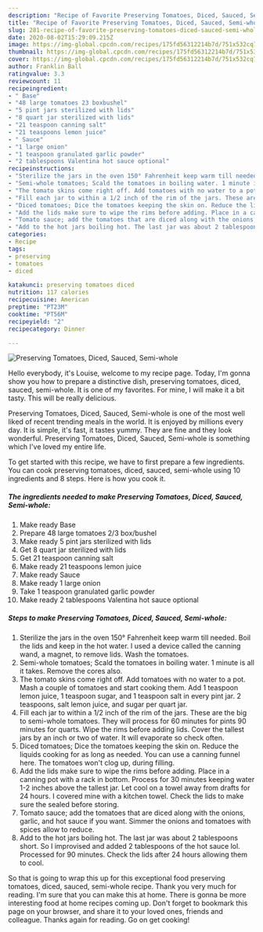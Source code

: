 ```yaml
---
description: "Recipe of Favorite Preserving Tomatoes, Diced, Sauced, Semi-whole"
title: "Recipe of Favorite Preserving Tomatoes, Diced, Sauced, Semi-whole"
slug: 281-recipe-of-favorite-preserving-tomatoes-diced-sauced-semi-whole
date: 2020-08-02T15:29:09.215Z
image: https://img-global.cpcdn.com/recipes/175fd56312214b7d/751x532cq70/preserving-tomatoes-diced-sauced-semi-whole-recipe-main-photo.jpg
thumbnail: https://img-global.cpcdn.com/recipes/175fd56312214b7d/751x532cq70/preserving-tomatoes-diced-sauced-semi-whole-recipe-main-photo.jpg
cover: https://img-global.cpcdn.com/recipes/175fd56312214b7d/751x532cq70/preserving-tomatoes-diced-sauced-semi-whole-recipe-main-photo.jpg
author: Franklin Ball
ratingvalue: 3.3
reviewcount: 11
recipeingredient:
- " Base"
- "48 large tomatoes 23 boxbushel"
- "5 pint jars sterilized with lids"
- "8 quart jar sterilized with lids"
- "21 teaspoon canning salt"
- "21 teaspoons lemon juice"
- " Sauce"
- "1 large onion"
- "1 teaspoon granulated garlic powder"
- "2 tablespoons Valentina hot sauce optional"
recipeinstructions:
- "Sterilize the jars in the oven 150° Fahrenheit keep warm till needed. Boil the lids and keep in the hot water. I used a device called the canning wand, a magnet, to remove lids. Wash the tomatoes."
- "Semi-whole tomatoes; Scald the tomatoes in boiling water. 1 minute is all it takes. Remove the cores also."
- "The tomato skins come right off. Add tomatoes with no water to a pot. Mash a couple of tomatoes and start cooking them. Add 1 teaspoon lemon juice, 1 teaspoon sugar, and 1 teaspoon salt in every pint jar. 2 teaspoons, salt lemon juice, and sugar per quart jar."
- "Fill each jar to within a 1/2 inch of the rim of the jars. These are the big to semi-whole tomatoes. They will process for 60 minutes for pints 90 minutes for quarts. Wipe the rims before adding lids. Cover the tallest jars by an inch or two of water. It will evaporate so check often."
- "Diced tomatoes; Dice the tomatoes keeping the skin on. Reduce the liquids cooking for as long as needed. You can use a canning funnel here. The tomatoes won&#39;t clog up, during filling."
- "Add the lids make sure to wipe the rims before adding. Place in a canning pot with a rack in bottom. Process for 30 minutes keeping water 1-2 inches above the tallest jar. Let cool on a towel away from drafts for 24 hours. I covered mine with a kitchen towel. Check the lids to make sure the sealed before storing."
- "Tomato sauce; add the tomatoes that are diced along with the onions, garlic, and hot sauce if you want. Simmer the onions and tomatoes with spices allow to reduce."
- "Add to the hot jars boiling hot. The last jar was about 2 tablespoons short. So I improvised and added 2 tablespoons of the hot sauce lol. Processed for 90 minutes. Check the lids after 24 hours allowing them to cool."
categories:
- Recipe
tags:
- preserving
- tomatoes
- diced

katakunci: preserving tomatoes diced 
nutrition: 117 calories
recipecuisine: American
preptime: "PT23M"
cooktime: "PT56M"
recipeyield: "2"
recipecategory: Dinner

---
```



![Preserving Tomatoes, Diced, Sauced, Semi-whole](https://img-global.cpcdn.com/recipes/175fd56312214b7d/751x532cq70/preserving-tomatoes-diced-sauced-semi-whole-recipe-main-photo.jpg)

Hello everybody, it's Louise, welcome to my recipe page. Today, I'm gonna show you how to prepare a distinctive dish, preserving tomatoes, diced, sauced, semi-whole. It is one of my favorites. For mine, I will make it a bit tasty. This will be really delicious.

Preserving Tomatoes, Diced, Sauced, Semi-whole is one of the most well liked of recent trending meals in the world. It is enjoyed by millions every day. It is simple, it's fast, it tastes yummy. They are fine and they look wonderful. Preserving Tomatoes, Diced, Sauced, Semi-whole is something which I've loved my entire life.




To get started with this recipe, we have to first prepare a few ingredients. You can cook preserving tomatoes, diced, sauced, semi-whole using 10 ingredients and 8 steps. Here is how you cook it.

<!--inarticleads1-->

##### The ingredients needed to make Preserving Tomatoes, Diced, Sauced, Semi-whole:

1. Make ready  Base
1. Prepare 48 large tomatoes 2/3 box/bushel
1. Make ready 5 pint jars sterilized with lids
1. Get 8 quart jar sterilized with lids
1. Get 21 teaspoon canning salt
1. Make ready 21 teaspoons lemon juice
1. Make ready  Sauce
1. Make ready 1 large onion
1. Take 1 teaspoon granulated garlic powder
1. Make ready 2 tablespoons Valentina hot sauce optional




<!--inarticleads2-->

##### Steps to make Preserving Tomatoes, Diced, Sauced, Semi-whole:

1. Sterilize the jars in the oven 150° Fahrenheit keep warm till needed. Boil the lids and keep in the hot water. I used a device called the canning wand, a magnet, to remove lids. Wash the tomatoes.
1. Semi-whole tomatoes; Scald the tomatoes in boiling water. 1 minute is all it takes. Remove the cores also.
1. The tomato skins come right off. Add tomatoes with no water to a pot. Mash a couple of tomatoes and start cooking them. Add 1 teaspoon lemon juice, 1 teaspoon sugar, and 1 teaspoon salt in every pint jar. 2 teaspoons, salt lemon juice, and sugar per quart jar.
1. Fill each jar to within a 1/2 inch of the rim of the jars. These are the big to semi-whole tomatoes. They will process for 60 minutes for pints 90 minutes for quarts. Wipe the rims before adding lids. Cover the tallest jars by an inch or two of water. It will evaporate so check often.
1. Diced tomatoes; Dice the tomatoes keeping the skin on. Reduce the liquids cooking for as long as needed. You can use a canning funnel here. The tomatoes won&#39;t clog up, during filling.
1. Add the lids make sure to wipe the rims before adding. Place in a canning pot with a rack in bottom. Process for 30 minutes keeping water 1-2 inches above the tallest jar. Let cool on a towel away from drafts for 24 hours. I covered mine with a kitchen towel. Check the lids to make sure the sealed before storing.
1. Tomato sauce; add the tomatoes that are diced along with the onions, garlic, and hot sauce if you want. Simmer the onions and tomatoes with spices allow to reduce.
1. Add to the hot jars boiling hot. The last jar was about 2 tablespoons short. So I improvised and added 2 tablespoons of the hot sauce lol. Processed for 90 minutes. Check the lids after 24 hours allowing them to cool.




So that is going to wrap this up for this exceptional food preserving tomatoes, diced, sauced, semi-whole recipe. Thank you very much for reading. I'm sure that you can make this at home. There is gonna be more interesting food at home recipes coming up. Don't forget to bookmark this page on your browser, and share it to your loved ones, friends and colleague. Thanks again for reading. Go on get cooking!
